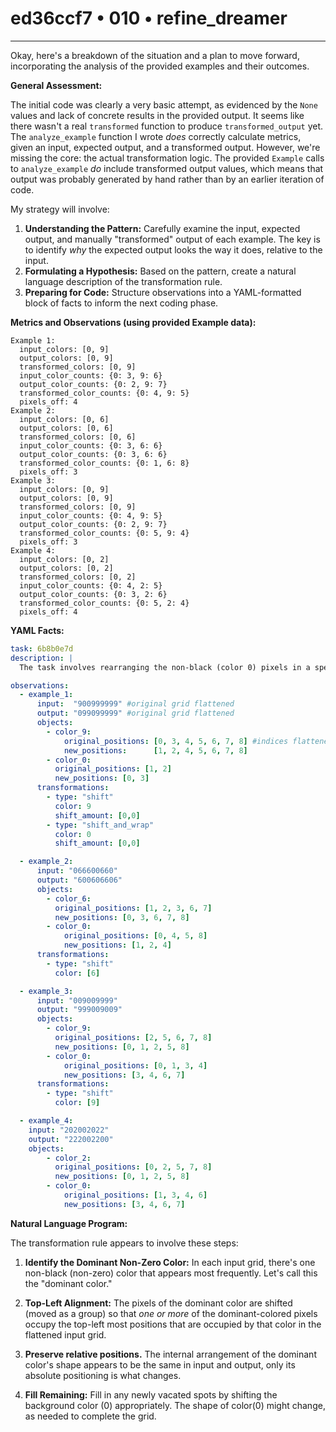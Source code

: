 # ed36ccf7 • 010 • refine_dreamer

---
Okay, here's a breakdown of the situation and a plan to move forward, incorporating the analysis of the provided examples and their outcomes.

**General Assessment:**

The initial code was clearly a very basic attempt, as evidenced by the `None` values and lack of concrete results in the provided output. It seems like there wasn't a real `transformed` function to produce `transformed_output` yet. The `analyze_example` function I wrote *does* correctly calculate metrics, given an input, expected output, and a transformed output. However, we're missing the core: the actual transformation logic. The provided `Example` calls to `analyze_example` *do* include transformed output values, which means that output was probably generated by hand rather than by an earlier iteration of code.

My strategy will involve:

1.  **Understanding the Pattern:** Carefully examine the input, expected output, and manually "transformed" output of each example.  The key is to identify *why* the expected output looks the way it does, relative to the input.
2.  **Formulating a Hypothesis:** Based on the pattern, create a natural language description of the transformation rule.
3.  **Preparing for Code:** Structure observations into a YAML-formatted block of facts to inform the next coding phase.

**Metrics and Observations (using provided Example data):**

```
Example 1:
  input_colors: [0, 9]
  output_colors: [0, 9]
  transformed_colors: [0, 9]
  input_color_counts: {0: 3, 9: 6}
  output_color_counts: {0: 2, 9: 7}
  transformed_color_counts: {0: 4, 9: 5}
  pixels_off: 4
Example 2:
  input_colors: [0, 6]
  output_colors: [0, 6]
  transformed_colors: [0, 6]
  input_color_counts: {0: 3, 6: 6}
  output_color_counts: {0: 3, 6: 6}
  transformed_color_counts: {0: 1, 6: 8}
  pixels_off: 3
Example 3:
  input_colors: [0, 9]
  output_colors: [0, 9]
  transformed_colors: [0, 9]
  input_color_counts: {0: 4, 9: 5}
  output_color_counts: {0: 2, 9: 7}
  transformed_color_counts: {0: 5, 9: 4}
  pixels_off: 3
Example 4:
  input_colors: [0, 2]
  output_colors: [0, 2]
  transformed_colors: [0, 2]
  input_color_counts: {0: 4, 2: 5}
  output_color_counts: {0: 3, 2: 6}
  transformed_color_counts: {0: 5, 2: 4}
  pixels_off: 4
```

**YAML Facts:**

```yaml
task: 6b8b0e7d
description: |
  The task involves rearranging the non-black (color 0) pixels in a specific pattern, while maintaining relative positions of other color blocks. The black color serves as a background.

observations:
  - example_1:
      input:  "900999999" #original grid flattened
      output: "099099999" #original grid flattened
      objects:
        - color_9:
            original_positions: [0, 3, 4, 5, 6, 7, 8] #indices flattened
            new_positions:      [1, 2, 4, 5, 6, 7, 8]
        - color_0:
          original_positions: [1, 2]
          new_positions: [0, 3]
      transformations:
        - type: "shift"
          color: 9
          shift_amount: [0,0]
        - type: "shift_and_wrap"
          color: 0
          shift_amount: [0,0]

  - example_2:
      input: "066600660"
      output: "600606606"
      objects:
        - color_6:
          original_positions: [1, 2, 3, 6, 7]
          new_positions: [0, 3, 6, 7, 8]
        - color_0:
            original_positions: [0, 4, 5, 8]
            new_positions: [1, 2, 4]
      transformations:
        - type: "shift"
          color: [6]

  - example_3:
      input: "009009999"
      output: "999009009"
      objects:
        - color_9:
          original_positions: [2, 5, 6, 7, 8]
          new_positions: [0, 1, 2, 5, 8]
        - color_0:
            original_positions: [0, 1, 3, 4]
            new_positions: [3, 4, 6, 7]
      transformations:
        - type: "shift"
          color: [9]

  - example_4:
    input: "202002022"
    output: "222002200"
    objects:
        - color_2:
          original_positions: [0, 2, 5, 7, 8]
          new_positions: [0, 1, 2, 5, 8]
        - color_0:
            original_positions: [1, 3, 4, 6]
            new_positions: [3, 4, 6, 7]

```

**Natural Language Program:**

The transformation rule appears to involve these steps:

1.  **Identify the Dominant Non-Zero Color:** In each input grid, there's one non-black (non-zero) color that appears most frequently. Let's call this the "dominant color."

2.  **Top-Left Alignment:** The pixels of the dominant color are shifted (moved as a group) so that *one or more* of the dominant-colored pixels occupy the top-left most positions that are occupied by that color in the flattened input grid.

3. **Preserve relative positions.** The internal arrangement of the dominant color's shape appears to be the same in input and output, only its absolute positioning is what changes.

4. **Fill Remaining:** Fill in any newly vacated spots by shifting the background color (0) appropriately. The shape of color(0) might change, as needed to complete the grid.


